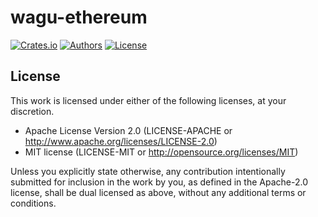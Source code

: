# wagu-ethereum

[![Crates.io](https://img.shields.io/crates/v/wagu.svg?color=neon)](https://crates.io/crates/wagu)
[![Authors](https://img.shields.io/badge/authors-Argus-orange.svg)](../AUTHORS)
[![License](https://img.shields.io/badge/license-MIT/Apache--2.0-blue.svg)](./LICENSE-MIT)

## License

This work is licensed under either of the following licenses, at your discretion.

- Apache License Version 2.0 (LICENSE-APACHE or http://www.apache.org/licenses/LICENSE-2.0)
- MIT license (LICENSE-MIT or http://opensource.org/licenses/MIT)

Unless you explicitly state otherwise, any contribution intentionally submitted for inclusion in the work by you,
as defined in the Apache-2.0 license, shall be dual licensed as above, without any additional terms or conditions.
